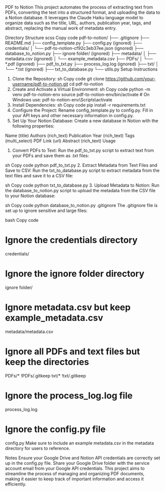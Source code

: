 PDF to Notion
This project automates the process of extracting text from PDFs, converting the text into a structured format, and uploading the data to a Notion database. It leverages the Claude Haiku language model to organize data such as the title, URL, authors, publication year, tags, and abstract, replacing the manual work of metadata entry.

Directory Structure
scss
Copy code
pdf-to-notion/
├── .gitignore
├── README.md
├── config_template.py
├── config.py (ignored)
├── credentials/
│   └── pdf-to-notion-cf92c3eb37ee.json (ignored)
├── database_to_notion.py
├── ignore folder/ (ignored)
├── metadata/
│   ├── metadata.csv (ignored)
│   └── example_metadata.csv
├── PDFs/
│   └── *.pdf (ignored)
├── pdf_to_txt.py
├── process_log.log (ignored)
├── txt/
│   └── *.txt (ignored)
├── txt_to_database.py
└── utils.py
Setup Instructions
1. Clone the Repository:
sh
Copy code
git clone https://github.com/your-username/pdf-to-notion.git
cd pdf-to-notion
2. Create and Activate a Virtual Environment:
sh
Copy code
python -m venv pdf-to-notion-env
source pdf-to-notion-env/bin/activate  # On Windows use: pdf-to-notion-env\Scripts\activate
3. Install Dependencies:
sh
Copy code
pip install -r requirements.txt
4. Configure the Project:
Rename config_template.py to config.py.
Fill in your API keys and other necessary information in config.py.
5. Set Up Your Notion Database:
Create a new database in Notion with the following properties:

Name (title)
Authors (rich_text)
Publication Year (rich_text)
Tags (multi_select)
PDF Link (url)
Abstract (rich_text)
Usage
1. Convert PDFs to Text:
Run the pdf_to_txt.py script to extract text from your PDFs and save them as .txt files:

sh
Copy code
python pdf_to_txt.py
2. Extract Metadata from Text Files and Save to CSV:
Run the txt_to_database.py script to extract metadata from the text files and save it to a CSV file:

sh
Copy code
python txt_to_database.py
3. Upload Metadata to Notion:
Run the database_to_notion.py script to upload the metadata from the CSV file to your Notion database:

sh
Copy code
python database_to_notion.py
.gitignore
The .gitignore file is set up to ignore sensitive and large files:

bash
Copy code
# Ignore the credentials directory
credentials/

# Ignore the ignore folder directory
ignore folder/

# Ignore metadata.csv but keep example_metadata.csv
metadata/metadata.csv

# Ignore all PDFs and text files but keep the directories
PDFs/*
!PDFs/.gitkeep
txt/*
!txt/.gitkeep

# Ignore the process_log.log file
process_log.log

# Ignore the config.py file
config.py
Make sure to include an example metadata.csv in the metadata directory for users to reference.

Notes
Ensure your Google Drive and Notion API credentials are correctly set up in the config.py file.
Share your Google Drive folder with the service account email from your Google API credentials.
This project aims to streamline the process of managing and organizing PDF documents, making it easier to keep track of important information and access it efficiently.






